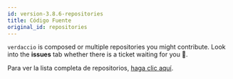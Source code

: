 ```yaml
---
id: version-3.8.6-repositories
title: Código Fuente
original_id: repositories
---
```


`verdaccio` is composed or multiple repositories you might contribute. Look into the **issues** tab whether there is a ticket waiting for you 🤠.

Para ver la lista completa de repositorios, [haga clic aquí](https://github.com/verdaccio/verdaccio/wiki/Repositories).